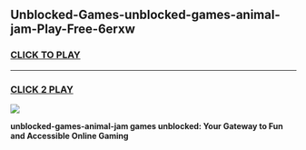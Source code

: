 
## Unblocked-Games-unblocked-games-animal-jam-Play-Free-6erxw
<h3>
<a href="https://premium76.site?title=unblocked-games-animal-jam&ref=10A">CLICK TO PLAY</a></h3>
<hr>

<h3>
<a href="https://premium76.site?title=unblocked-games-animal-jam&ref=10A">CLICK 2 PLAY</a>
  
</h3>

<a href="https://premium76.site?title=unblocked-games-animal-jam&ref=10A"><img src="https://clearcache.store/games.png"></a>


**unblocked-games-animal-jam games unblocked: Your Gateway to Fun and Accessible Online Gaming**

